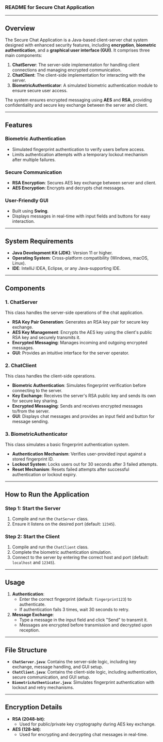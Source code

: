 ### **README for Secure Chat Application**

---

## **Overview**

The Secure Chat Application is a Java-based client-server chat system designed with enhanced security features, including **encryption**, **biometric authentication**, and a **graphical user interface (GUI)**. It comprises three main components: 

1. **ChatServer**: The server-side implementation for handling client connections and managing encrypted communication.
2. **ChatClient**: The client-side implementation for interacting with the server.
3. **BiometricAuthenticator**: A simulated biometric authentication module to ensure secure user access.

The system ensures encrypted messaging using **AES** and **RSA**, providing confidentiality and secure key exchange between the server and client.

---

## **Features**
### **Biometric Authentication**
- Simulated fingerprint authentication to verify users before access.
- Limits authentication attempts with a temporary lockout mechanism after multiple failures.

### **Secure Communication**
- **RSA Encryption**: Secures AES key exchange between server and client.
- **AES Encryption**: Encrypts and decrypts chat messages.

### **User-Friendly GUI**
- Built using **Swing**.
- Displays messages in real-time with input fields and buttons for easy interaction.

---

## **System Requirements**
- **Java Development Kit (JDK)**: Version 11 or higher.
- **Operating System**: Cross-platform compatibility (Windows, macOS, Linux).
- **IDE**: IntelliJ IDEA, Eclipse, or any Java-supporting IDE.

---

## **Components**

### 1. **ChatServer**
This class handles the server-side operations of the chat application.
- **RSA Key Pair Generation**: Generates an RSA key pair for secure key exchange.
- **AES Key Management**: Encrypts the AES key using the client's public RSA key and securely transmits it.
- **Encrypted Messaging**: Manages incoming and outgoing encrypted messages.
- **GUI**: Provides an intuitive interface for the server operator.

### 2. **ChatClient**
This class handles the client-side operations.
- **Biometric Authentication**: Simulates fingerprint verification before connecting to the server.
- **Key Exchange**: Receives the server's RSA public key and sends its own for secure key sharing.
- **Encrypted Messaging**: Sends and receives encrypted messages to/from the server.
- **GUI**: Displays chat messages and provides an input field and button for message sending.

### 3. **BiometricAuthenticator**
This class simulates a basic fingerprint authentication system.
- **Authentication Mechanism**: Verifies user-provided input against a stored fingerprint ID.
- **Lockout System**: Locks users out for 30 seconds after 3 failed attempts.
- **Reset Mechanism**: Resets failed attempts after successful authentication or lockout expiry.

---

## **How to Run the Application**

### **Step 1: Start the Server**
1. Compile and run the `ChatServer` class.
2. Ensure it listens on the desired port (default: `12345`).

### **Step 2: Start the Client**
1. Compile and run the `ChatClient` class.
2. Complete the biometric authentication simulation.
3. Connect to the server by entering the correct host and port (default: `localhost` and `12345`).

---

## **Usage**
1. **Authentication**:
   - Enter the correct fingerprint (default: `fingerprint123`) to authenticate.
   - If authentication fails 3 times, wait 30 seconds to retry.
2. **Message Exchange**:
   - Type a message in the input field and click "Send" to transmit it.
   - Messages are encrypted before transmission and decrypted upon reception.

---

## **File Structure**

- **`ChatServer.java`**: Contains the server-side logic, including key exchange, message handling, and GUI setup.
- **`ChatClient.java`**: Contains the client-side logic, including authentication, secure communication, and GUI setup.
- **`BiometricAuthenticator.java`**: Simulates fingerprint authentication with lockout and retry mechanisms.

---

## **Encryption Details**
- **RSA (2048-bit)**:
  - Used for public/private key cryptography during AES key exchange.
- **AES (128-bit)**:
  - Used for encrypting and decrypting chat messages in real-time.
